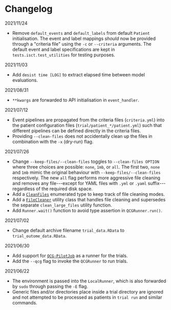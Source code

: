 # Changelog

2021/11/24

- Remove `default_events` and `default_labels` from default `Patient`
  initialisation. The event and label mappings _should_ now be provided through
  a "criteria file" using the `-c` or `--criteria` arguments. The default event
  and label specifications are kept in `tests.isct.test_utilities` for testing
  purposes.

2021/11/03

- Add `desist time [LOG]` to extract elapsed time between model evaluations.

2021/08/31

- `**kwargs` are forwarded to API initialisation in `event_handler`.

2021/07/12

- Event pipelines are propagated from the criteria files (`criteria.yml`) into
  the patient configuration files (`trial/patient_*/patient.yml`) such that
  different pipelines can be defined directly in the criteria files.
- Providing `--clean-files` does not accidentally clean up the files in
  combination with the `-x` (dry-run) flag.

2021/07/26

- Change `--keep-files/--clean-files` toggles to `--clean-files OPTION` where
  three choices are possible: `none`, `1mb`, or `all`. The first two, `none` and
  `1mb` mimic the original behaviour with `--keep-files/--clean-files`
  respectively. The new `all` flag performs more aggressive file cleaning and
  removes any file---except for YAML files with `.yml` or `.yaml`
  suffix---regardless of the required disk space.
- Add a [`CleanFiles`](desist/isct/utilities.py) enumerated type to keep track
  of file cleaning modes.
- Add a [`FileCleaner`](desist/isct/utilities.py) utility class that handles
  file cleaning and supersedes the separate `clean_large_files` utility
  function.
- Add `Runner.wait()` function to avoid type assertion in `QCGRunner.run()`.

2021/07/02

- Change default archive filename `trial_data.RData` to
  `trial_outome_data.RData`.

2021/06/30

- Add support for [`QCG-PilotJob`](https://github.com/vecma-project/QCG-PilotJob)
  as a runner for the trials.
- Add the `--qcg` flag to invoke the `QCGRunner` to run trials.

2021/06/22

- The environment is passed into the `LocalRunner`, which is also forwarded by
  `sudo` through passing the `-E` flag.
- Generic files and/or directories place inside a trial directory are ignored
  and not attempted to be processed as patients in `trial run` and similar
  commands.

